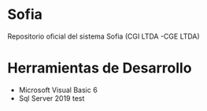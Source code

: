 # Sofia
Repositorio oficial del sistema Sofia (CGI LTDA -CGE LTDA)

# Herramientas de Desarrollo
* Microsoft Visual Basic 6
* Sql Server 2019
test